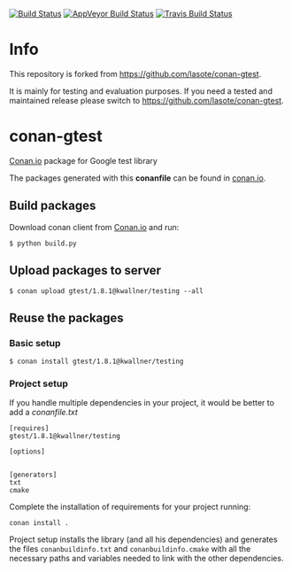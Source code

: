 [![Build Status](https://travis-ci.org/kwallner/conan-gtest.svg)](https://travis-ci.org/kwallner/conan-gtest)
[![AppVeyor Build Status](https://ci.appveyor.com/api/projects/status/github/kwallner/conan-gtest?svg=true&branch=release/1.8.0)](https://ci.appveyor.com/project/kwallner/conan-gtest) 
[![Travis Build Status](https://api.travis-ci.org/kwallner/conan-boost.svg?branch=release/1.8.0)](https://travis-ci.org/kwallner/conan-boost)

# Info

This repository is forked from https://github.com/lasote/conan-gtest. 

It is mainly for testing and evaluation purposes. If you need a tested and maintained release please switch to https://github.com/lasote/conan-gtest. 

# conan-gtest

[Conan.io](https://conan.io) package for Google test library

The packages generated with this **conanfile** can be found in [conan.io](https://conan.io/source/gtest/1.8.0/kwallner/testing).

## Build packages

Download conan client from [Conan.io](https://conan.io) and run:

    $ python build.py

## Upload packages to server

    $ conan upload gtest/1.8.1@kwallner/testing --all

## Reuse the packages

### Basic setup

    $ conan install gtest/1.8.1@kwallner/testing

### Project setup

If you handle multiple dependencies in your project, it would be better to add a *conanfile.txt*

    [requires]
    gtest/1.8.1@kwallner/testing

    [options]


    [generators]
    txt
    cmake

Complete the installation of requirements for your project running:</small></span>

    conan install .

Project setup installs the library (and all his dependencies) and generates the files `conanbuildinfo.txt` and `conanbuildinfo.cmake` with all the necessary paths and variables
needed to link with the other dependencies.

